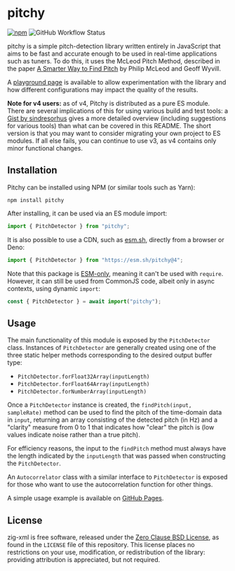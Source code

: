 # pitchy

[![npm](https://img.shields.io/npm/v/pitchy.svg)](https://www.npmjs.com/package/pitchy)
![GitHub Workflow Status](https://img.shields.io/github/actions/workflow/status/ianprime0509/pitchy/ci.yml?branch=main)

pitchy is a simple pitch-detection library written entirely in JavaScript that
aims to be fast and accurate enough to be used in real-time applications such as
tuners. To do this, it uses the McLeod Pitch Method, described in the paper
[A Smarter Way to Find Pitch](http://www.cs.otago.ac.nz/tartini/papers/A_Smarter_Way_to_Find_Pitch.pdf)
by Philip McLeod and Geoff Wyvill.

A [playground page](https://ianjohnson.dev/pitchy/playground.html) is available
to allow experimentation with the library and how different configurations may
impact the quality of the results.

**Note for v4 users:** as of v4, Pitchy is distributed as a pure ES module.
There are several implications of this for using various build and test tools: a
[Gist by sindresorhus](https://gist.github.com/sindresorhus/a39789f98801d908bbc7ff3ecc99d99c)
gives a more detailed overview (including suggestions for various tools) than
what can be covered in this README. The short version is that you may want to
consider migrating your own project to ES modules. If all else fails, you can
continue to use v3, as v4 contains only minor functional changes.

## Installation

Pitchy can be installed using NPM (or similar tools such as Yarn):

```shell
npm install pitchy
```

After installing, it can be used via an ES module import:

```js
import { PitchDetector } from "pitchy";
```

It is also possible to use a CDN, such as [esm.sh](https://esm.sh), directly
from a browser or Deno:

```js
import { PitchDetector } from "https://esm.sh/pitchy@4";
```

Note that this package is
[ESM-only](https://gist.github.com/sindresorhus/a39789f98801d908bbc7ff3ecc99d99c),
meaning it can't be used with `require`. However, it can still be used from
CommonJS code, albeit only in async contexts, using dynamic `import`:

```js
const { PitchDetector } = await import("pitchy");
```

## Usage

The main functionality of this module is exposed by the `PitchDetector` class.
Instances of `PitchDetector` are generally created using one of the three static
helper methods corresponding to the desired output buffer type:

- `PitchDetector.forFloat32Array(inputLength)`
- `PitchDetector.forFloat64Array(inputLength)`
- `PitchDetector.forNumberArray(inputLength)`

Once a `PitchDetector` instance is created, the `findPitch(input, sampleRate)`
method can be used to find the pitch of the time-domain data in `input`,
returning an array consisting of the detected pitch (in Hz) and a "clarity"
measure from 0 to 1 that indicates how "clear" the pitch is (low values indicate
noise rather than a true pitch).

For efficiency reasons, the input to the `findPitch` method must always have the
length indicated by the `inputLength` that was passed when constructing the
`PitchDetector`.

An `Autocorrelator` class with a similar interface to `PitchDetector` is exposed
for those who want to use the autocorrelation function for other things.

A simple usage example is available on
[GitHub Pages](https://ianjohnson.dev/pitchy).

## License

zig-xml is free software, released under the
[Zero Clause BSD License](https://spdx.org/licenses/0BSD.html), as found in the
`LICENSE` file of this repository. This license places no restrictions on your
use, modification, or redistribution of the library: providing attribution is
appreciated, but not required.
